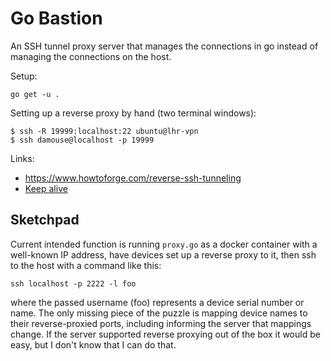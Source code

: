 # Go Bastion

An SSH tunnel proxy server that manages the connections in go instead of managing the connections on the host. 

Setup: 

```
go get -u .
```


Setting up a reverse proxy by hand (two terminal windows): 

```
$ ssh -R 19999:localhost:22 ubuntu@lhr-vpn
$ ssh damouse@localhost -p 19999
```


Links:
- https://www.howtoforge.com/reverse-ssh-tunneling
- [Keep alive](http://mirko.windhoff.net/how_to/make_a_reverse_ssh_tunnel)

## Sketchpad

Current intended function is running `proxy.go` as a docker container with a well-known IP address, have devices set up a reverse proxy to it, then ssh to the host with a command like this:

```
ssh localhost -p 2222 -l foo
```

where the passed username (foo) represents a device serial number or name. The only missing piece of the puzzle is mapping device names to their reverse-proxied ports, including informing the server that mappings change. If the server supported reverse proxying out of the box it would be easy, but I don't know that I can do that. 
